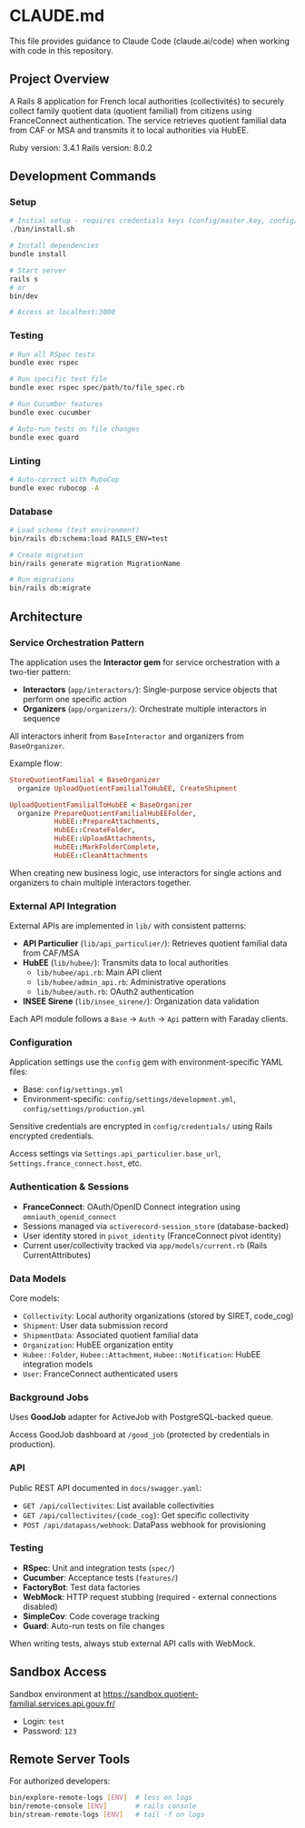 # CLAUDE.md

This file provides guidance to Claude Code (claude.ai/code) when working with code in this repository.

## Project Overview

A Rails 8 application for French local authorities (collectivités) to securely collect family quotient data (quotient familial) from citizens using FranceConnect authentication. The service retrieves quotient familial data from CAF or MSA and transmits it to local authorities via HubEE.

Ruby version: 3.4.1
Rails version: 8.0.2

## Development Commands

### Setup
```bash
# Initial setup - requires credentials keys (config/master.key, config/credentials/development.key, config/credentials/test.key)
./bin/install.sh

# Install dependencies
bundle install

# Start server
rails s
# or
bin/dev

# Access at localhost:3000
```

### Testing
```bash
# Run all RSpec tests
bundle exec rspec

# Run specific test file
bundle exec rspec spec/path/to/file_spec.rb

# Run Cucumber features
bundle exec cucumber

# Auto-run tests on file changes
bundle exec guard
```

### Linting
```bash
# Auto-correct with RuboCop
bundle exec rubocop -A
```

### Database
```bash
# Load schema (test environment)
bin/rails db:schema:load RAILS_ENV=test

# Create migration
bin/rails generate migration MigrationName

# Run migrations
bin/rails db:migrate
```

## Architecture

### Service Orchestration Pattern

The application uses the **Interactor gem** for service orchestration with a two-tier pattern:

- **Interactors** (`app/interactors/`): Single-purpose service objects that perform one specific action
- **Organizers** (`app/organizers/`): Orchestrate multiple interactors in sequence

All interactors inherit from `BaseInteractor` and organizers from `BaseOrganizer`.

Example flow:
```ruby
StoreQuotientFamilial < BaseOrganizer
  organize UploadQuotientFamilialToHubEE, CreateShipment

UploadQuotientFamilialToHubEE < BaseOrganizer
  organize PrepareQuotientFamilialHubEEFolder,
           HubEE::PrepareAttachments,
           HubEE::CreateFolder,
           HubEE::UploadAttachments,
           HubEE::MarkFolderComplete,
           HubEE::CleanAttachments
```

When creating new business logic, use interactors for single actions and organizers to chain multiple interactors together.

### External API Integration

External APIs are implemented in `lib/` with consistent patterns:

- **API Particulier** (`lib/api_particulier/`): Retrieves quotient familial data from CAF/MSA
- **HubEE** (`lib/hubee/`): Transmits data to local authorities
  - `lib/hubee/api.rb`: Main API client
  - `lib/hubee/admin_api.rb`: Administrative operations
  - `lib/hubee/auth.rb`: OAuth2 authentication
- **INSEE Sirene** (`lib/insee_sirene/`): Organization data validation

Each API module follows a `Base` -> `Auth` -> `Api` pattern with Faraday clients.

### Configuration

Application settings use the `config` gem with environment-specific YAML files:
- Base: `config/settings.yml`
- Environment-specific: `config/settings/development.yml`, `config/settings/production.yml`

Sensitive credentials are encrypted in `config/credentials/` using Rails encrypted credentials.

Access settings via `Settings.api_particulier.base_url`, `Settings.france_connect.host`, etc.

### Authentication & Sessions

- **FranceConnect**: OAuth/OpenID Connect integration using `omniauth_openid_connect`
- Sessions managed via `activerecord-session_store` (database-backed)
- User identity stored in `pivot_identity` (FranceConnect pivot identity)
- Current user/collectivity tracked via `app/models/current.rb` (Rails CurrentAttributes)

### Data Models

Core models:
- `Collectivity`: Local authority organizations (stored by SIRET, code_cog)
- `Shipment`: User data submission record
- `ShipmentData`: Associated quotient familial data
- `Organization`: HubEE organization entity
- `Hubee::Folder`, `Hubee::Attachment`, `Hubee::Notification`: HubEE integration models
- `User`: FranceConnect authenticated users

### Background Jobs

Uses **GoodJob** adapter for ActiveJob with PostgreSQL-backed queue.

Access GoodJob dashboard at `/good_job` (protected by credentials in production).

### API

Public REST API documented in `docs/swagger.yaml`:
- `GET /api/collectivites`: List available collectivities
- `GET /api/collectivites/{code_cog}`: Get specific collectivity
- `POST /api/datapass/webhook`: DataPass webhook for provisioning

### Testing

- **RSpec**: Unit and integration tests (`spec/`)
- **Cucumber**: Acceptance tests (`features/`)
- **FactoryBot**: Test data factories
- **WebMock**: HTTP request stubbing (required - external connections disabled)
- **SimpleCov**: Code coverage tracking
- **Guard**: Auto-run tests on file changes

When writing tests, always stub external API calls with WebMock.

## Sandbox Access

Sandbox environment at https://sandbox.quotient-familial.services.api.gouv.fr/
- Login: `test`
- Password: `123`

## Remote Server Tools

For authorized developers:
```bash
bin/explore-remote-logs [ENV]  # less on logs
bin/remote-console [ENV]       # rails console
bin/stream-remote-logs [ENV]   # tail -f on logs
```
